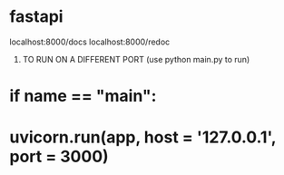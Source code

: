 # fastapi

localhost:8000/docs
localhost:8000/redoc

1) TO RUN ON A DIFFERENT PORT (use python main.py to run)
# if __name__ == "__main__":
#     uvicorn.run(app, host = '127.0.0.1', port = 3000)
